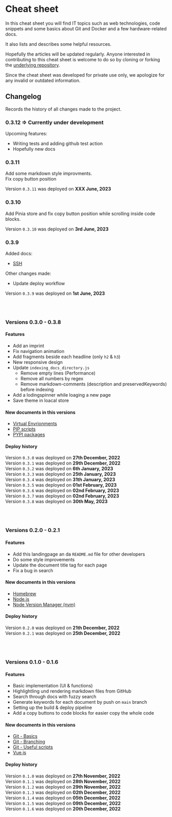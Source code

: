 # Cheat sheet

In this cheat sheet you will find IT topics such as web technologies, code snippets and some basics about Git and Docker and a few hardware-related docs.

It also lists and describes some helpful resources.

Hopefully the articles will be updated regularly. Anyone interested in contributing to this cheat sheet is welcome to do so by cloning or forking the [underlying repository](https://github.com/PatrickMaul/cheatsheet).

Since the cheat sheet was developed for private use only, we apologize for any invalid or outdated information.

## Changelog

Records the history of all changes made to the project.

### 0.3.12 => Currently under development

Upcoming features:

-   Writing tests and adding github test action
-   Hopefully new docs

### 0.3.11

Add some markdown style improvments.  
Fix copy button position

Version `0.3.11` was deployed on **XXX June, 2023**

### 0.3.10

Add Pinia store and fix copy button position while scrolling inside code blocks.

Version `0.3.10` was deployed on **3rd June, 2023**

### 0.3.9

Added docs:

-   [SSH](?path=src/docs/tools/ssh.md)

Other changes made:

-   Update deploy workflow

Version `0.3.9` was deployed on **1st June, 2023**

<br>
<br>

### Versions 0.3.0 - 0.3.8

#### Features

-   Add an imprint
-   Fix navigation animation
-   Add fragments beside each headline (only `h2` & `h3`)
-   New responsive design
-   Update `indexing_docs_directory.js`
    -   Remove empty lines (Performance)
    -   Remove all numbers by regex
    -   Remove markdown-comments (description and preservedKeywords) before indexing
-   Add a lodingspinner while loaging a new page
-   Save theme in loacal store

#### New documents in this versions

-   [Virtual Envrionments](?path=src/docs/python/virtual_environment.md)
-   [PIP scripts](?path=src/docs/python/pip_scripts.md)
-   [PYPI packages](?path=src/docs/python/pypi_packages.md)

#### Deploy history

Version `0.3.0` was deployed on **27th December, 2022**  
Version `0.3.1` was deployed on **29th December, 2022**  
Version `0.3.2` was deployed on **6th January, 2023**  
Version `0.3.3` was deployed on **25th January, 2023**  
Version `0.3.4` was deployed on **31th January, 2023**  
Version `0.3.5` was deployed on **01st February, 2023**  
Version `0.3.6` was deployed on **02nd February, 2023**  
Version `0.3.7` was deployed on **02nd February, 2023**  
Version `0.3.8` was deployed on **30th May, 2023**

<br>
<br>

### Versions 0.2.0 - 0.2.1

#### Features

-   Add this landingpage an da `README.md` file for other developers
-   Do some style improvements
-   Update the document title tag for each page
-   Fix a bug in search

#### New documents in this versions

-   [Homebrew](?path=src/docs/basics/homebrew.md)
-   [Node.js](?path=src/docs/basics/node.js.md)
-   [Node Version Manager (nvm)](<?path=src/docs/basics/node_version_manager_(nvm).md>)

#### Deploy history

Version `0.2.0` was deployed on **21th December, 2022**  
Version `0.2.1` was deployed on **25th December, 2022**

<br>
<br>

### Versions 0.1.0 - 0.1.6

#### Features

-   Basic implementation (UI & functions)
-   Highlightling und rendering markdown files from GitHub
-   Search through docs with fuzzy search
-   Generate keywords for each document by push on `main` branch
-   Setting up the build & deploy pipeline
-   Add a copy buttons to code blocks for easier copy the whole code

#### New documents in this versions

-   [Git - Basics](?path=src/docs/version-control/basics.md)
-   [Git - Branching](?path=src/docs/version-control/branching.md)
-   [Git - Useful scripts](?path=src/docs/version-control/branching.md)
-   [Vue.js](?path=src/docs/version-control/branching.md)

#### Deploy history

Version `0.1.0` was deployed on **27th November, 2022**  
Version `0.1.1` was deployed on **28th November, 2022**  
Version `0.1.2` was deployed on **29th November, 2022**  
Version `0.1.3` was deployed on **02th December, 2022**  
Version `0.1.4` was deployed on **05th December, 2022**  
Version `0.1.5` was deployed on **09th December, 2022**  
Version `0.1.6` was deployed on **20th December, 2022**
